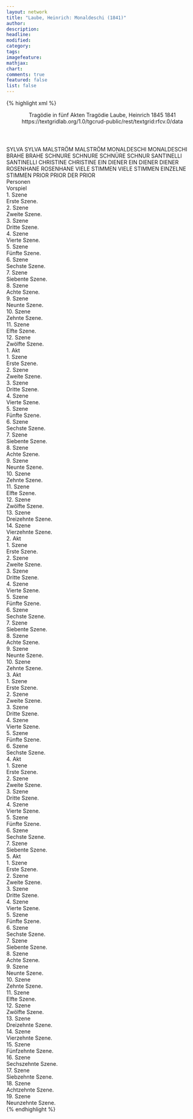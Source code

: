 ```yaml
---
layout: network
title: "Laube, Heinrich: Monaldeschi (1841)"
author:
description:
headline:
modified:
category:
tags:
imagefeature: 
mathjax: 
chart: 
comments: true
featured: false
list: false
---
```

{% highlight xml %}
<?xml-model href="https://raw.githubusercontent.com/DLiNa/project/master/rules/lina.rnc"?><?xml-model href="https://raw.githubusercontent.com/DLiNa/project/master/rules/lina.sch"?>
<play xmlns="http://lina.digital">
  <header>
    <title>Monaldeschi</title>
    <subtitle>Tragödie in fünf Akten</subtitle>
    <genretitle>Tragödie</genretitle>
    <author>Laube, Heinrich</author>
    <date type="print">1845</date>
    <date type="premiere">1841</date>
    <date type="written"/>
    <source>https://textgridlab.org/1.0/tgcrud-public/rest/textgrid:rfcv.0/data</source>
  </header>
  <personae>
    <character>
      <name>SYLVA</name>
      <alias xml:id="sylva">
        <name>SYLVA</name>
      </alias>
    </character>
    <character>
      <name>MALSTRÖM</name>
      <alias xml:id="malström">
        <name>MALSTRÖM</name>
      </alias>
    </character>
    <character>
      <name>MONALDESCHI</name>
      <alias xml:id="monaldeschi">
        <name>MONALDESCHI</name>
      </alias>
    </character>
    <character>
      <name>BRAHE</name>
      <alias xml:id="brahe">
        <name>BRAHE</name>
      </alias>
    </character>
    <character>
      <name>SCHNURE</name>
      <alias xml:id="schnure">
        <name>SCHNURE</name>
      </alias>
      <alias xml:id="schnüre">
        <name>SCHNÜRE</name>
      </alias>
      <alias xml:id="schnur">
        <name>SCHNUR</name>
      </alias>
    </character>
    <character>
      <name>SANTINELLI</name>
      <alias xml:id="santinelli">
        <name>SANTINELLI</name>
      </alias>
    </character>
    <character>
      <name>CHRISTINE</name>
      <alias xml:id="christine">
        <name>CHRISTINE</name>
      </alias>
    </character>
    <character>
      <name>EIN DIENER</name>
      <alias xml:id="ein_diener">
        <name>EIN DIENER</name>
      </alias>
      <alias xml:id="diener">
        <name>DIENER</name>
      </alias>
    </character>
    <character>
      <name>ROSENHANE</name>
      <alias xml:id="rosenhane">
        <name>ROSENHANE</name>
      </alias>
    </character>
    <character>
      <name>VIELE STIMMEN</name>
      <alias xml:id="viele_stimmen">
        <name>VIELE STIMMEN</name>
      </alias>
      <alias xml:id="einzelne_stimmen">
        <name>EINZELNE STIMMEN</name>
      </alias>
    </character>
    <character>
      <name>PRIOR</name>
      <alias xml:id="prior">
        <name>PRIOR</name>
      </alias>
      <alias xml:id="der_prior">
        <name>DER PRIOR</name>
      </alias>
    </character>
  </personae>
  <text>
    <div>
      <head>Personen</head>
    </div>
    <div>
      <head>Vorspiel</head>
      <div>
        <head>1. Szene</head>
        <div>
          <head>Erste Szene.</head>
          <sp who="#sylva">
            <amount n="6" unit="speech_acts"/>
            <amount n="228" unit="words"/>
            <amount n="1" unit="lines"/>
            <amount n="1222" unit="chars"/>
          </sp>
          <sp who="#malström">
            <amount n="5" unit="speech_acts"/>
            <amount n="95" unit="words"/>
            <amount n="4" unit="lines"/>
            <amount n="544" unit="chars"/>
          </sp>
        </div>
      </div>
      <div>
        <head>2. Szene</head>
        <div>
          <head>Zweite Szene.</head>
          <sp who="#monaldeschi">
            <amount n="9" unit="speech_acts"/>
            <amount n="512" unit="words"/>
            <amount n="4" unit="lines"/>
            <amount n="2775" unit="chars"/>
          </sp>
          <sp who="#sylva">
            <amount n="8" unit="speech_acts"/>
            <amount n="61" unit="words"/>
            <amount n="7" unit="lines"/>
            <amount n="326" unit="chars"/>
          </sp>
        </div>
      </div>
      <div>
        <head>3. Szene</head>
        <div>
          <head>Dritte Szene.</head>
          <sp who="#malström">
            <amount n="4" unit="speech_acts"/>
            <amount n="44" unit="words"/>
            <amount n="3" unit="lines"/>
            <amount n="248" unit="chars"/>
          </sp>
          <sp who="#monaldeschi">
            <amount n="3" unit="speech_acts"/>
            <amount n="46" unit="words"/>
            <amount n="2" unit="lines"/>
            <amount n="271" unit="chars"/>
          </sp>
          <sp who="#monaldeschi">
            <amount n="1" unit="speech_acts"/>
            <amount n="12" unit="words"/>
            <amount n="1" unit="lines"/>
            <amount n="73" unit="chars"/>
          </sp>
          <sp who="#sylva">
            <amount n="3" unit="speech_acts"/>
            <amount n="25" unit="words"/>
            <amount n="3" unit="lines"/>
            <amount n="135" unit="chars"/>
          </sp>
        </div>
      </div>
      <div>
        <head>4. Szene</head>
        <div>
          <head>Vierte Szene.</head>
          <sp who="#brahe">
            <amount n="5" unit="speech_acts"/>
            <amount n="175" unit="words"/>
            <amount n="1" unit="lines"/>
            <amount n="1004" unit="chars"/>
          </sp>
          <sp who="#malström">
            <amount n="2" unit="speech_acts"/>
            <amount n="81" unit="words"/>
            <amount n="1" unit="lines"/>
            <amount n="452" unit="chars"/>
          </sp>
          <sp who="#sylva">
            <amount n="2" unit="speech_acts"/>
            <amount n="14" unit="words"/>
            <amount n="2" unit="lines"/>
            <amount n="73" unit="chars"/>
          </sp>
          <sp who="#schnure">
            <amount n="4" unit="speech_acts"/>
            <amount n="57" unit="words"/>
            <amount n="3" unit="lines"/>
            <amount n="311" unit="chars"/>
          </sp>
          <sp who="#monaldeschi">
            <amount n="5" unit="speech_acts"/>
            <amount n="165" unit="words"/>
            <amount n="3" unit="lines"/>
            <amount n="977" unit="chars"/>
          </sp>
        </div>
      </div>
      <div>
        <head>5. Szene</head>
        <div>
          <head>Fünfte Szene.</head>
          <sp who="#schnure">
            <amount n="3" unit="speech_acts"/>
            <amount n="44" unit="words"/>
            <amount n="2" unit="lines"/>
            <amount n="254" unit="chars"/>
          </sp>
          <sp who="#brahe">
            <amount n="4" unit="speech_acts"/>
            <amount n="50" unit="words"/>
            <amount n="3" unit="lines"/>
            <amount n="304" unit="chars"/>
          </sp>
          <sp who="#sylva">
            <amount n="2" unit="speech_acts"/>
            <amount n="9" unit="words"/>
            <amount n="2" unit="lines"/>
            <amount n="47" unit="chars"/>
          </sp>
          <sp who="#malström">
            <amount n="1" unit="speech_acts"/>
            <amount n="1" unit="words"/>
            <amount n="1" unit="lines"/>
            <amount n="6" unit="chars"/>
          </sp>
          <sp who="#schnüre">
            <amount n="1" unit="speech_acts"/>
            <amount n="16" unit="words"/>
            <amount n="1" unit="lines"/>
            <amount n="79" unit="chars"/>
          </sp>
        </div>
      </div>
      <div>
        <head>6. Szene</head>
        <div>
          <head>Sechste Szene.</head>
          <sp who="#santinelli">
            <amount n="1" unit="speech_acts"/>
            <amount n="379" unit="words"/>
            <amount n="2157" unit="chars"/>
          </sp>
        </div>
      </div>
      <div>
        <head>7. Szene</head>
        <div>
          <head>Siebente Szene.</head>
          <sp who="#santinelli">
            <amount n="19" unit="speech_acts"/>
            <amount n="328" unit="words"/>
            <amount n="15" unit="lines"/>
            <amount n="1860" unit="chars"/>
          </sp>
          <sp who="#monaldeschi">
            <amount n="18" unit="speech_acts"/>
            <amount n="1125" unit="words"/>
            <amount n="3" unit="lines"/>
            <amount n="6436" unit="chars"/>
          </sp>
        </div>
      </div>
      <div>
        <head>8. Szene</head>
        <div>
          <head>Achte Szene.</head>
          <sp who="#santinelli">
            <amount n="1" unit="speech_acts"/>
            <amount n="158" unit="words"/>
            <amount n="867" unit="chars"/>
          </sp>
        </div>
      </div>
      <div>
        <head>9. Szene</head>
        <div>
          <head>Neunte Szene.</head>
          <sp who="#brahe">
            <amount n="15" unit="speech_acts"/>
            <amount n="665" unit="words"/>
            <amount n="6" unit="lines"/>
            <amount n="4069" unit="chars"/>
          </sp>
          <sp who="#christine">
            <amount n="16" unit="speech_acts"/>
            <amount n="587" unit="words"/>
            <amount n="5" unit="lines"/>
            <amount n="3318" unit="chars"/>
          </sp>
        </div>
      </div>
      <div>
        <head>10. Szene</head>
        <div>
          <head>Zehnte Szene.</head>
          <sp who="#christine">
            <amount n="1" unit="speech_acts"/>
            <amount n="214" unit="words"/>
            <amount n="1185" unit="chars"/>
          </sp>
        </div>
      </div>
      <div>
        <head>11. Szene</head>
        <div>
          <head>Elfte Szene.</head>
          <sp who="#monaldeschi">
            <amount n="34" unit="speech_acts"/>
            <amount n="1070" unit="words"/>
            <amount n="14" unit="lines"/>
            <amount n="6005" unit="chars"/>
          </sp>
          <sp who="#christine">
            <amount n="32" unit="speech_acts"/>
            <amount n="422" unit="words"/>
            <amount n="24" unit="lines"/>
            <amount n="2319" unit="chars"/>
          </sp>
        </div>
      </div>
      <div>
        <head>12. Szene</head>
        <div>
          <head>Zwölfte Szene.</head>
          <sp who="#christine">
            <amount n="1" unit="speech_acts"/>
            <amount n="58" unit="words"/>
            <amount n="330" unit="chars"/>
          </sp>
        </div>
      </div>
    </div>
    <div>
      <head>1. Akt</head>
      <div>
        <head>1. Szene</head>
        <div>
          <head>Erste Szene.</head>
          <sp who="#sylva">
            <amount n="20" unit="speech_acts"/>
            <amount n="444" unit="words"/>
            <amount n="12" unit="lines"/>
            <amount n="2440" unit="chars"/>
          </sp>
          <sp who="#brahe">
            <amount n="19" unit="speech_acts"/>
            <amount n="564" unit="words"/>
            <amount n="11" unit="lines"/>
            <amount n="3210" unit="chars"/>
          </sp>
          <sp who="#ein_diener">
            <amount n="1" unit="speech_acts"/>
            <amount n="13" unit="words"/>
            <amount n="1" unit="lines"/>
            <amount n="71" unit="chars"/>
          </sp>
        </div>
      </div>
      <div>
        <head>2. Szene</head>
        <div>
          <head>Zweite Szene.</head>
          <sp who="#monaldeschi">
            <amount n="6" unit="speech_acts"/>
            <amount n="267" unit="words"/>
            <amount n="3" unit="lines"/>
            <amount n="1480" unit="chars"/>
          </sp>
          <sp who="#brahe">
            <amount n="7" unit="speech_acts"/>
            <amount n="143" unit="words"/>
            <amount n="4" unit="lines"/>
            <amount n="760" unit="chars"/>
          </sp>
          <sp who="#sylva">
            <amount n="1" unit="speech_acts"/>
            <amount n="2" unit="words"/>
            <amount n="1" unit="lines"/>
            <amount n="12" unit="chars"/>
          </sp>
          <sp who="#ein_diener">
            <amount n="1" unit="speech_acts"/>
            <amount n="5" unit="words"/>
            <amount n="1" unit="lines"/>
            <amount n="25" unit="chars"/>
          </sp>
        </div>
      </div>
      <div>
        <head>3. Szene</head>
        <div>
          <head>Dritte Szene.</head>
          <sp who="#monaldeschi">
            <amount n="11" unit="speech_acts"/>
            <amount n="69" unit="words"/>
            <amount n="11" unit="lines"/>
            <amount n="357" unit="chars"/>
          </sp>
          <sp who="#sylva">
            <amount n="9" unit="speech_acts"/>
            <amount n="90" unit="words"/>
            <amount n="9" unit="lines"/>
            <amount n="453" unit="chars"/>
          </sp>
        </div>
      </div>
      <div>
        <head>4. Szene</head>
        <div>
          <head>Vierte Szene.</head>
          <sp who="#malström">
            <amount n="14" unit="speech_acts"/>
            <amount n="283" unit="words"/>
            <amount n="9" unit="lines"/>
            <amount n="1633" unit="chars"/>
          </sp>
          <sp who="#monaldeschi">
            <amount n="14" unit="speech_acts"/>
            <amount n="352" unit="words"/>
            <amount n="8" unit="lines"/>
            <amount n="1935" unit="chars"/>
          </sp>
          <sp who="#brahe">
            <amount n="4" unit="speech_acts"/>
            <amount n="20" unit="words"/>
            <amount n="4" unit="lines"/>
            <amount n="102" unit="chars"/>
          </sp>
          <sp who="#sylva">
            <amount n="2" unit="speech_acts"/>
            <amount n="12" unit="words"/>
            <amount n="2" unit="lines"/>
            <amount n="66" unit="chars"/>
          </sp>
        </div>
      </div>
      <div>
        <head>5. Szene</head>
        <div>
          <head>Fünfte Szene.</head>
          <sp who="#brahe">
            <amount n="5" unit="speech_acts"/>
            <amount n="54" unit="words"/>
            <amount n="3" unit="lines"/>
            <amount n="331" unit="chars"/>
          </sp>
          <sp who="#sylva">
            <amount n="2" unit="speech_acts"/>
            <amount n="10" unit="words"/>
            <amount n="2" unit="lines"/>
            <amount n="52" unit="chars"/>
          </sp>
          <sp who="#malström">
            <amount n="4" unit="speech_acts"/>
            <amount n="116" unit="words"/>
            <amount n="2" unit="lines"/>
            <amount n="667" unit="chars"/>
          </sp>
        </div>
      </div>
      <div>
        <head>6. Szene</head>
        <div>
          <head>Sechste Szene.</head>
          <sp who="#sylva">
            <amount n="1" unit="speech_acts"/>
            <amount n="141" unit="words"/>
            <amount n="695" unit="chars"/>
          </sp>
        </div>
      </div>
      <div>
        <head>7. Szene</head>
        <div>
          <head>Siebente Szene.</head>
          <sp who="#christine">
            <amount n="1" unit="speech_acts"/>
            <amount n="322" unit="words"/>
            <amount n="1756" unit="chars"/>
          </sp>
        </div>
      </div>
      <div>
        <head>8. Szene</head>
        <div>
          <head>Achte Szene.</head>
          <sp who="#diener">
            <amount n="1" unit="speech_acts"/>
            <amount n="4" unit="words"/>
            <amount n="1" unit="lines"/>
            <amount n="21" unit="chars"/>
          </sp>
          <sp who="#christine">
            <amount n="20" unit="speech_acts"/>
            <amount n="636" unit="words"/>
            <amount n="15" unit="lines"/>
            <amount n="3491" unit="chars"/>
          </sp>
          <sp who="#brahe">
            <amount n="19" unit="speech_acts"/>
            <amount n="388" unit="words"/>
            <amount n="10" unit="lines"/>
            <amount n="2140" unit="chars"/>
          </sp>
        </div>
      </div>
      <div>
        <head>9. Szene</head>
        <div>
          <head>Neunte Szene.</head>
          <sp who="#christine">
            <amount n="4" unit="speech_acts"/>
            <amount n="103" unit="words"/>
            <amount n="2" unit="lines"/>
            <amount n="571" unit="chars"/>
          </sp>
          <sp who="#santinelli">
            <amount n="2" unit="speech_acts"/>
            <amount n="8" unit="words"/>
            <amount n="2" unit="lines"/>
            <amount n="35" unit="chars"/>
          </sp>
          <sp who="#brahe">
            <amount n="1" unit="speech_acts"/>
            <amount n="19" unit="words"/>
            <amount n="124" unit="chars"/>
          </sp>
        </div>
      </div>
      <div>
        <head>10. Szene</head>
        <div>
          <head>Zehnte Szene.</head>
          <sp who="#schnure">
            <amount n="3" unit="speech_acts"/>
            <amount n="149" unit="words"/>
            <amount n="785" unit="chars"/>
          </sp>
          <sp who="#malström">
            <amount n="3" unit="speech_acts"/>
            <amount n="28" unit="words"/>
            <amount n="3" unit="lines"/>
            <amount n="158" unit="chars"/>
          </sp>
        </div>
      </div>
      <div>
        <head>11. Szene</head>
        <div>
          <head>Elfte Szene.</head>
          <sp who="#schnure">
            <amount n="5" unit="speech_acts"/>
            <amount n="64" unit="words"/>
            <amount n="3" unit="lines"/>
            <amount n="365" unit="chars"/>
          </sp>
          <sp who="#monaldeschi">
            <amount n="3" unit="speech_acts"/>
            <amount n="31" unit="words"/>
            <amount n="2" unit="lines"/>
            <amount n="176" unit="chars"/>
          </sp>
          <sp who="#malström">
            <amount n="2" unit="speech_acts"/>
            <amount n="4" unit="words"/>
            <amount n="2" unit="lines"/>
            <amount n="18" unit="chars"/>
          </sp>
        </div>
      </div>
      <div>
        <head>12. Szene</head>
        <div>
          <head>Zwölfte Szene.</head>
          <sp who="#santinelli">
            <amount n="8" unit="speech_acts"/>
            <amount n="110" unit="words"/>
            <amount n="6" unit="lines"/>
            <amount n="647" unit="chars"/>
          </sp>
          <sp who="#malström">
            <amount n="4" unit="speech_acts"/>
            <amount n="61" unit="words"/>
            <amount n="3" unit="lines"/>
            <amount n="340" unit="chars"/>
          </sp>
          <sp who="#monaldeschi">
            <amount n="5" unit="speech_acts"/>
            <amount n="23" unit="words"/>
            <amount n="5" unit="lines"/>
            <amount n="140" unit="chars"/>
          </sp>
          <sp who="#schnure">
            <amount n="4" unit="speech_acts"/>
            <amount n="37" unit="words"/>
            <amount n="2" unit="lines"/>
            <amount n="197" unit="chars"/>
          </sp>
        </div>
      </div>
      <div>
        <head>13. Szene</head>
        <div>
          <head>Dreizehnte Szene.</head>
          <sp who="#monaldeschi">
            <amount n="1" unit="speech_acts"/>
            <amount n="191" unit="words"/>
            <amount n="1034" unit="chars"/>
          </sp>
        </div>
      </div>
      <div>
        <head>14. Szene</head>
        <div>
          <head>Vierzehnte Szene.</head>
          <sp who="#christine">
            <amount n="10" unit="speech_acts"/>
            <amount n="629" unit="words"/>
            <amount n="5" unit="lines"/>
            <amount n="3440" unit="chars"/>
          </sp>
          <sp who="#monaldeschi">
            <amount n="8" unit="speech_acts"/>
            <amount n="589" unit="words"/>
            <amount n="2" unit="lines"/>
            <amount n="3354" unit="chars"/>
          </sp>
        </div>
      </div>
    </div>
    <div>
      <head>2. Akt</head>
      <div>
        <head>1. Szene</head>
        <div>
          <head>Erste Szene.</head>
          <sp who="#brahe">
            <amount n="1" unit="speech_acts"/>
            <amount n="253" unit="words"/>
            <amount n="1439" unit="chars"/>
          </sp>
        </div>
      </div>
      <div>
        <head>2. Szene</head>
        <div>
          <head>Zweite Szene.</head>
          <sp who="#christine">
            <amount n="18" unit="speech_acts"/>
            <amount n="681" unit="words"/>
            <amount n="9" unit="lines"/>
            <amount n="3746" unit="chars"/>
          </sp>
          <sp who="#brahe">
            <amount n="17" unit="speech_acts"/>
            <amount n="432" unit="words"/>
            <amount n="10" unit="lines"/>
            <amount n="2453" unit="chars"/>
          </sp>
        </div>
      </div>
      <div>
        <head>3. Szene</head>
        <div>
          <head>Dritte Szene.</head>
          <sp who="#brahe">
            <amount n="11" unit="speech_acts"/>
            <amount n="245" unit="words"/>
            <amount n="6" unit="lines"/>
            <amount n="1338" unit="chars"/>
          </sp>
          <sp who="#malström">
            <amount n="10" unit="speech_acts"/>
            <amount n="579" unit="words"/>
            <amount n="2" unit="lines"/>
            <amount n="3454" unit="chars"/>
          </sp>
        </div>
      </div>
      <div>
        <head>4. Szene</head>
        <div>
          <head>Vierte Szene.</head>
          <sp who="#schnure">
            <amount n="13" unit="speech_acts"/>
            <amount n="359" unit="words"/>
            <amount n="7" unit="lines"/>
            <amount n="2017" unit="chars"/>
          </sp>
          <sp who="#brahe">
            <amount n="2" unit="speech_acts"/>
            <amount n="21" unit="words"/>
            <amount n="2" unit="lines"/>
            <amount n="104" unit="chars"/>
          </sp>
          <sp who="#malström">
            <amount n="10" unit="speech_acts"/>
            <amount n="87" unit="words"/>
            <amount n="8" unit="lines"/>
            <amount n="494" unit="chars"/>
          </sp>
        </div>
      </div>
      <div>
        <head>5. Szene</head>
        <div>
          <head>Fünfte Szene.</head>
          <sp who="#monaldeschi">
            <amount n="3" unit="speech_acts"/>
            <amount n="61" unit="words"/>
            <amount n="2" unit="lines"/>
            <amount n="366" unit="chars"/>
          </sp>
          <sp who="#schnure">
            <amount n="3" unit="speech_acts"/>
            <amount n="11" unit="words"/>
            <amount n="3" unit="lines"/>
            <amount n="76" unit="chars"/>
          </sp>
          <sp who="#malström">
            <amount n="2" unit="speech_acts"/>
            <amount n="24" unit="words"/>
            <amount n="1" unit="lines"/>
            <amount n="130" unit="chars"/>
          </sp>
        </div>
      </div>
      <div>
        <head>6. Szene</head>
        <div>
          <head>Sechste Szene.</head>
          <sp who="#monaldeschi">
            <amount n="1" unit="speech_acts"/>
            <amount n="52" unit="words"/>
            <amount n="322" unit="chars"/>
          </sp>
        </div>
      </div>
      <div>
        <head>7. Szene</head>
        <div>
          <head>Siebente Szene.</head>
          <sp who="#monaldeschi">
            <amount n="5" unit="speech_acts"/>
            <amount n="75" unit="words"/>
            <amount n="3" unit="lines"/>
            <amount n="446" unit="chars"/>
          </sp>
          <sp who="#santinelli">
            <amount n="4" unit="speech_acts"/>
            <amount n="17" unit="words"/>
            <amount n="4" unit="lines"/>
            <amount n="105" unit="chars"/>
          </sp>
        </div>
      </div>
      <div>
        <head>8. Szene</head>
        <div>
          <head>Achte Szene.</head>
          <sp who="#christine">
            <amount n="7" unit="speech_acts"/>
            <amount n="260" unit="words"/>
            <amount n="5" unit="lines"/>
            <amount n="1519" unit="chars"/>
          </sp>
          <sp who="#brahe">
            <amount n="4" unit="speech_acts"/>
            <amount n="88" unit="words"/>
            <amount n="1" unit="lines"/>
            <amount n="485" unit="chars"/>
          </sp>
          <sp who="#malström">
            <amount n="2" unit="speech_acts"/>
            <amount n="86" unit="words"/>
            <amount n="1" unit="lines"/>
            <amount n="490" unit="chars"/>
          </sp>
          <sp who="#christine #brahe #malström #rosenhane #viele_stimmen">
            <amount n="2" unit="speech_acts"/>
            <amount n="13" unit="words"/>
            <amount n="2" unit="lines"/>
            <amount n="84" unit="chars"/>
          </sp>
          <sp who="#rosenhane">
            <amount n="1" unit="speech_acts"/>
            <amount n="137" unit="words"/>
            <amount n="756" unit="chars"/>
          </sp>
          <sp who="#viele_stimmen">
            <amount n="1" unit="speech_acts"/>
            <amount n="8" unit="words"/>
            <amount n="1" unit="lines"/>
            <amount n="46" unit="chars"/>
          </sp>
        </div>
      </div>
      <div>
        <head>9. Szene</head>
        <div>
          <head>Neunte Szene.</head>
          <sp who="#monaldeschi">
            <amount n="3" unit="speech_acts"/>
            <amount n="59" unit="words"/>
            <amount n="351" unit="chars"/>
          </sp>
          <sp who="#viele_stimmen">
            <amount n="2" unit="speech_acts"/>
            <amount n="39" unit="words"/>
            <amount n="1" unit="lines"/>
            <amount n="203" unit="chars"/>
          </sp>
          <sp who="#rosenhane">
            <amount n="1" unit="speech_acts"/>
            <amount n="8" unit="words"/>
            <amount n="1" unit="lines"/>
            <amount n="42" unit="chars"/>
          </sp>
          <sp who="#christine">
            <amount n="1" unit="speech_acts"/>
            <amount n="13" unit="words"/>
            <amount n="1" unit="lines"/>
            <amount n="85" unit="chars"/>
          </sp>
        </div>
      </div>
      <div>
        <head>10. Szene</head>
        <div>
          <head>Zehnte Szene.</head>
          <sp who="#santinelli">
            <amount n="1" unit="speech_acts"/>
            <amount n="6" unit="words"/>
            <amount n="1" unit="lines"/>
            <amount n="40" unit="chars"/>
          </sp>
          <sp who="#monaldeschi">
            <amount n="2" unit="speech_acts"/>
            <amount n="55" unit="words"/>
            <amount n="1" unit="lines"/>
            <amount n="308" unit="chars"/>
          </sp>
          <sp who="#christine">
            <amount n="2" unit="speech_acts"/>
            <amount n="20" unit="words"/>
            <amount n="2" unit="lines"/>
            <amount n="104" unit="chars"/>
          </sp>
          <sp who="#einzelne_stimmen">
            <amount n="1" unit="speech_acts"/>
            <amount n="7" unit="words"/>
            <amount n="1" unit="lines"/>
            <amount n="36" unit="chars"/>
          </sp>
        </div>
      </div>
    </div>
    <div>
      <head>3. Akt</head>
      <div>
        <head>1. Szene</head>
        <div>
          <head>Erste Szene.</head>
          <sp who="#sylva">
            <amount n="1" unit="speech_acts"/>
            <amount n="53" unit="words"/>
            <amount n="5" unit="lines"/>
            <amount n="306" unit="chars"/>
          </sp>
        </div>
      </div>
      <div>
        <head>2. Szene</head>
        <div>
          <head>Zweite Szene.</head>
          <sp who="#brahe">
            <amount n="6" unit="speech_acts"/>
            <amount n="43" unit="words"/>
            <amount n="6" unit="lines"/>
            <amount n="225" unit="chars"/>
          </sp>
          <sp who="#monaldeschi">
            <amount n="3" unit="speech_acts"/>
            <amount n="14" unit="words"/>
            <amount n="3" unit="lines"/>
            <amount n="77" unit="chars"/>
          </sp>
          <sp who="#sylva">
            <amount n="5" unit="speech_acts"/>
            <amount n="73" unit="words"/>
            <amount n="3" unit="lines"/>
            <amount n="386" unit="chars"/>
          </sp>
        </div>
      </div>
      <div>
        <head>3. Szene</head>
        <div>
          <head>Dritte Szene.</head>
          <sp who="#brahe">
            <amount n="2" unit="speech_acts"/>
            <amount n="37" unit="words"/>
            <amount n="1" unit="lines"/>
            <amount n="214" unit="chars"/>
          </sp>
          <sp who="#monaldeschi">
            <amount n="1" unit="speech_acts"/>
            <amount n="9" unit="words"/>
            <amount n="1" unit="lines"/>
            <amount n="45" unit="chars"/>
          </sp>
        </div>
      </div>
      <div>
        <head>4. Szene</head>
        <div>
          <head>Vierte Szene.</head>
          <sp who="#monaldeschi">
            <amount n="1" unit="speech_acts"/>
            <amount n="708" unit="words"/>
            <amount n="80" unit="lines"/>
            <amount n="3837" unit="chars"/>
          </sp>
        </div>
      </div>
      <div>
        <head>5. Szene</head>
        <div>
          <head>Fünfte Szene.</head>
          <sp who="#monaldeschi">
            <amount n="12" unit="speech_acts"/>
            <amount n="316" unit="words"/>
            <amount n="40" unit="lines"/>
            <amount n="1690" unit="chars"/>
          </sp>
          <sp who="#sylva">
            <amount n="11" unit="speech_acts"/>
            <amount n="292" unit="words"/>
            <amount n="25" unit="lines"/>
            <amount n="1418" unit="chars"/>
          </sp>
        </div>
      </div>
      <div>
        <head>6. Szene</head>
        <div>
          <head>Sechste Szene.</head>
          <sp who="#christine">
            <amount n="14" unit="speech_acts"/>
            <amount n="591" unit="words"/>
            <amount n="7" unit="lines"/>
            <amount n="3223" unit="chars"/>
          </sp>
          <sp who="#monaldeschi">
            <amount n="13" unit="speech_acts"/>
            <amount n="184" unit="words"/>
            <amount n="9" unit="lines"/>
            <amount n="1009" unit="chars"/>
          </sp>
        </div>
      </div>
    </div>
    <div>
      <head>4. Akt</head>
      <div>
        <head>1. Szene</head>
        <div>
          <head>Erste Szene.</head>
          <sp who="#christine">
            <amount n="2" unit="speech_acts"/>
            <amount n="284" unit="words"/>
            <amount n="37" unit="lines"/>
            <amount n="1484" unit="chars"/>
          </sp>
        </div>
      </div>
      <div>
        <head>2. Szene</head>
        <div>
          <head>Zweite Szene.</head>
          <sp who="#santinelli">
            <amount n="1" unit="speech_acts"/>
          </sp>
          <sp who="#christine">
            <amount n="1" unit="speech_acts"/>
            <amount n="152" unit="words"/>
            <amount n="20" unit="lines"/>
            <amount n="848" unit="chars"/>
          </sp>
        </div>
      </div>
      <div>
        <head>3. Szene</head>
        <div>
          <head>Dritte Szene.</head>
          <sp who="#brahe">
            <amount n="4" unit="speech_acts"/>
            <amount n="82" unit="words"/>
            <amount n="12" unit="lines"/>
            <amount n="415" unit="chars"/>
          </sp>
          <sp who="#christine">
            <amount n="4" unit="speech_acts"/>
            <amount n="89" unit="words"/>
            <amount n="11" unit="lines"/>
            <amount n="456" unit="chars"/>
          </sp>
        </div>
      </div>
      <div>
        <head>4. Szene</head>
        <div>
          <head>Vierte Szene.</head>
          <sp who="#sylva">
            <amount n="3" unit="speech_acts"/>
            <amount n="17" unit="words"/>
            <amount n="3" unit="lines"/>
            <amount n="87" unit="chars"/>
          </sp>
          <sp who="#christine">
            <amount n="8" unit="speech_acts"/>
            <amount n="149" unit="words"/>
            <amount n="23" unit="lines"/>
            <amount n="809" unit="chars"/>
          </sp>
          <sp who="#brahe">
            <amount n="5" unit="speech_acts"/>
            <amount n="125" unit="words"/>
            <amount n="17" unit="lines"/>
            <amount n="677" unit="chars"/>
          </sp>
        </div>
      </div>
      <div>
        <head>5. Szene</head>
        <div>
          <head>Fünfte Szene.</head>
          <sp who="#christine">
            <amount n="10" unit="speech_acts"/>
            <amount n="275" unit="words"/>
            <amount n="16" unit="lines"/>
            <amount n="1512" unit="chars"/>
          </sp>
          <sp who="#schnure">
            <amount n="6" unit="speech_acts"/>
            <amount n="238" unit="words"/>
            <amount n="2" unit="lines"/>
            <amount n="1378" unit="chars"/>
          </sp>
          <sp who="#brahe">
            <amount n="3" unit="speech_acts"/>
            <amount n="34" unit="words"/>
            <amount n="5" unit="lines"/>
            <amount n="174" unit="chars"/>
          </sp>
          <sp who="#sylva">
            <amount n="2" unit="speech_acts"/>
            <amount n="83" unit="words"/>
            <amount n="1" unit="lines"/>
            <amount n="443" unit="chars"/>
          </sp>
        </div>
      </div>
      <div>
        <head>6. Szene</head>
        <div>
          <head>Sechste Szene.</head>
          <sp who="#malström">
            <amount n="12" unit="speech_acts"/>
            <amount n="278" unit="words"/>
            <amount n="23" unit="lines"/>
            <amount n="1525" unit="chars"/>
          </sp>
          <sp who="#monaldeschi">
            <amount n="11" unit="speech_acts"/>
            <amount n="549" unit="words"/>
            <amount n="65" unit="lines"/>
            <amount n="3003" unit="chars"/>
          </sp>
        </div>
      </div>
      <div>
        <head>7. Szene</head>
        <div>
          <head>Siebente Szene.</head>
          <sp who="#monaldeschi">
            <amount n="8" unit="speech_acts"/>
            <amount n="713" unit="words"/>
            <amount n="98" unit="lines"/>
            <amount n="3755" unit="chars"/>
          </sp>
          <sp who="#sylva">
            <amount n="7" unit="speech_acts"/>
            <amount n="31" unit="words"/>
            <amount n="5" unit="lines"/>
            <amount n="170" unit="chars"/>
          </sp>
        </div>
      </div>
    </div>
    <div>
      <head>5. Akt</head>
      <div>
        <head>1. Szene</head>
        <div>
          <head>Erste Szene.</head>
          <sp who="#christine">
            <amount n="1" unit="speech_acts"/>
            <amount n="275" unit="words"/>
            <amount n="40" unit="lines"/>
            <amount n="1439" unit="chars"/>
          </sp>
        </div>
      </div>
      <div>
        <head>2. Szene</head>
        <div>
          <head>Zweite Szene.</head>
          <sp who="#christine">
            <amount n="14" unit="speech_acts"/>
            <amount n="234" unit="words"/>
            <amount n="39" unit="lines"/>
            <amount n="1261" unit="chars"/>
          </sp>
          <sp who="#santinelli">
            <amount n="13" unit="speech_acts"/>
            <amount n="741" unit="words"/>
            <amount n="110" unit="lines"/>
            <amount n="4038" unit="chars"/>
          </sp>
        </div>
      </div>
      <div>
        <head>3. Szene</head>
        <div>
          <head>Dritte Szene.</head>
          <sp who="#christine">
            <amount n="1" unit="speech_acts"/>
            <amount n="21" unit="words"/>
            <amount n="3" unit="lines"/>
            <amount n="126" unit="chars"/>
          </sp>
        </div>
      </div>
      <div>
        <head>4. Szene</head>
        <div>
          <head>Vierte Szene.</head>
          <sp who="#sylva">
            <amount n="12" unit="speech_acts"/>
            <amount n="124" unit="words"/>
            <amount n="18" unit="lines"/>
            <amount n="595" unit="chars"/>
          </sp>
          <sp who="#christine">
            <amount n="11" unit="speech_acts"/>
            <amount n="286" unit="words"/>
            <amount n="40" unit="lines"/>
            <amount n="1435" unit="chars"/>
          </sp>
        </div>
      </div>
      <div>
        <head>5. Szene</head>
        <div>
          <head>Fünfte Szene.</head>
          <sp who="#christine">
            <amount n="1" unit="speech_acts"/>
            <amount n="89" unit="words"/>
            <amount n="15" unit="lines"/>
            <amount n="541" unit="chars"/>
          </sp>
        </div>
      </div>
      <div>
        <head>6. Szene</head>
        <div>
          <head>Sechste Szene.</head>
          <sp who="#christine">
            <amount n="2" unit="speech_acts"/>
            <amount n="33" unit="words"/>
            <amount n="5" unit="lines"/>
            <amount n="195" unit="chars"/>
          </sp>
          <sp who="#schnure">
            <amount n="1" unit="speech_acts"/>
            <amount n="6" unit="words"/>
            <amount n="1" unit="lines"/>
            <amount n="37" unit="chars"/>
          </sp>
        </div>
      </div>
      <div>
        <head>7. Szene</head>
        <div>
          <head>Siebente Szene.</head>
          <sp who="#christine">
            <amount n="20" unit="speech_acts"/>
            <amount n="672" unit="words"/>
            <amount n="109" unit="lines"/>
            <amount n="3713" unit="chars"/>
          </sp>
          <sp who="#schnure">
            <amount n="4" unit="speech_acts"/>
            <amount n="6" unit="words"/>
            <amount n="4" unit="lines"/>
            <amount n="30" unit="chars"/>
          </sp>
          <sp who="#brahe">
            <amount n="8" unit="speech_acts"/>
            <amount n="379" unit="words"/>
            <amount n="61" unit="lines"/>
            <amount n="2049" unit="chars"/>
          </sp>
          <sp who="#schnur">
            <amount n="1" unit="speech_acts"/>
            <amount n="1" unit="words"/>
            <amount n="1" unit="lines"/>
            <amount n="14" unit="chars"/>
          </sp>
          <sp who="#malström">
            <amount n="8" unit="speech_acts"/>
            <amount n="421" unit="words"/>
            <amount n="61" unit="lines"/>
            <amount n="2345" unit="chars"/>
          </sp>
          <sp who="#brahe #malström">
            <amount n="1" unit="speech_acts"/>
            <amount n="4" unit="words"/>
            <amount n="1" unit="lines"/>
            <amount n="19" unit="chars"/>
          </sp>
          <sp who="#brahe #schnure">
            <amount n="1" unit="speech_acts"/>
            <amount n="3" unit="words"/>
            <amount n="1" unit="lines"/>
            <amount n="12" unit="chars"/>
          </sp>
        </div>
      </div>
      <div>
        <head>8. Szene</head>
        <div>
          <head>Achte Szene.</head>
          <sp who="#malström">
            <amount n="2" unit="speech_acts"/>
            <amount n="11" unit="words"/>
            <amount n="3" unit="lines"/>
            <amount n="73" unit="chars"/>
          </sp>
          <sp who="#monaldeschi">
            <amount n="3" unit="speech_acts"/>
            <amount n="53" unit="words"/>
            <amount n="8" unit="lines"/>
            <amount n="281" unit="chars"/>
          </sp>
          <sp who="#christine">
            <amount n="2" unit="speech_acts"/>
            <amount n="23" unit="words"/>
            <amount n="4" unit="lines"/>
            <amount n="141" unit="chars"/>
          </sp>
        </div>
      </div>
      <div>
        <head>9. Szene</head>
        <div>
          <head>Neunte Szene.</head>
          <sp who="#christine">
            <amount n="1" unit="speech_acts"/>
            <amount n="21" unit="words"/>
            <amount n="4" unit="lines"/>
            <amount n="112" unit="chars"/>
          </sp>
        </div>
      </div>
      <div>
        <head>10. Szene</head>
        <div>
          <head>Zehnte Szene.</head>
          <sp who="#prior">
            <amount n="6" unit="speech_acts"/>
            <amount n="75" unit="words"/>
            <amount n="10" unit="lines"/>
            <amount n="377" unit="chars"/>
          </sp>
          <sp who="#christine">
            <amount n="6" unit="speech_acts"/>
            <amount n="142" unit="words"/>
            <amount n="20" unit="lines"/>
            <amount n="775" unit="chars"/>
          </sp>
        </div>
      </div>
      <div>
        <head>11. Szene</head>
        <div>
          <head>Elfte Szene.</head>
          <sp who="#christine">
            <amount n="3" unit="speech_acts"/>
            <amount n="52" unit="words"/>
            <amount n="8" unit="lines"/>
            <amount n="270" unit="chars"/>
          </sp>
          <sp who="#santinelli">
            <amount n="2" unit="speech_acts"/>
            <amount n="9" unit="words"/>
            <amount n="2" unit="lines"/>
            <amount n="40" unit="chars"/>
          </sp>
          <sp who="#prior">
            <amount n="1" unit="speech_acts"/>
            <amount n="19" unit="words"/>
            <amount n="3" unit="lines"/>
            <amount n="99" unit="chars"/>
          </sp>
        </div>
      </div>
      <div>
        <head>12. Szene</head>
        <div>
          <head>Zwölfte Szene.</head>
          <sp who="#monaldeschi">
            <amount n="15" unit="speech_acts"/>
            <amount n="710" unit="words"/>
            <amount n="47" unit="lines"/>
            <amount n="3993" unit="chars"/>
          </sp>
          <sp who="#santinelli">
            <amount n="11" unit="speech_acts"/>
            <amount n="99" unit="words"/>
            <amount n="9" unit="lines"/>
            <amount n="537" unit="chars"/>
          </sp>
          <sp who="#prior">
            <amount n="10" unit="speech_acts"/>
            <amount n="190" unit="words"/>
            <amount n="7" unit="lines"/>
            <amount n="1054" unit="chars"/>
          </sp>
        </div>
      </div>
      <div>
        <head>13. Szene</head>
        <div>
          <head>Dreizehnte Szene.</head>
          <sp who="#christine">
            <amount n="2" unit="speech_acts"/>
            <amount n="21" unit="words"/>
            <amount n="4" unit="lines"/>
            <amount n="116" unit="chars"/>
          </sp>
          <sp who="#santinelli">
            <amount n="1" unit="speech_acts"/>
            <amount n="7" unit="words"/>
            <amount n="1" unit="lines"/>
            <amount n="30" unit="chars"/>
          </sp>
        </div>
      </div>
      <div>
        <head>14. Szene</head>
        <div>
          <head>Vierzehnte Szene.</head>
          <sp who="#monaldeschi">
            <amount n="7" unit="speech_acts"/>
            <amount n="429" unit="words"/>
            <amount n="61" unit="lines"/>
            <amount n="2300" unit="chars"/>
          </sp>
          <sp who="#christine">
            <amount n="6" unit="speech_acts"/>
            <amount n="180" unit="words"/>
            <amount n="29" unit="lines"/>
            <amount n="992" unit="chars"/>
          </sp>
        </div>
      </div>
      <div>
        <head>15. Szene</head>
        <div>
          <head>Fünfzehnte Szene.</head>
          <sp who="#monaldeschi">
            <amount n="1" unit="speech_acts"/>
            <amount n="7" unit="words"/>
            <amount n="1" unit="lines"/>
            <amount n="41" unit="chars"/>
          </sp>
          <sp who="#sylva">
            <amount n="1" unit="speech_acts"/>
            <amount n="11" unit="words"/>
            <amount n="2" unit="lines"/>
            <amount n="55" unit="chars"/>
          </sp>
        </div>
      </div>
      <div>
        <head>16. Szene</head>
        <div>
          <head>Sechszehnte Szene.</head>
          <sp who="#santinelli">
            <amount n="2" unit="speech_acts"/>
            <amount n="2" unit="words"/>
            <amount n="1" unit="lines"/>
            <amount n="12" unit="chars"/>
          </sp>
          <sp who="#der_prior">
            <amount n="1" unit="speech_acts"/>
            <amount n="5" unit="words"/>
            <amount n="1" unit="lines"/>
            <amount n="27" unit="chars"/>
          </sp>
          <sp who="#monaldeschi">
            <amount n="2" unit="speech_acts"/>
            <amount n="9" unit="words"/>
            <amount n="2" unit="lines"/>
            <amount n="49" unit="chars"/>
          </sp>
          <sp who="#prior">
            <amount n="1" unit="speech_acts"/>
            <amount n="6" unit="words"/>
            <amount n="1" unit="lines"/>
            <amount n="33" unit="chars"/>
          </sp>
        </div>
      </div>
      <div>
        <head>17. Szene</head>
        <div>
          <head>Siebzehnte Szene.</head>
          <sp who="#malström">
            <amount n="3" unit="speech_acts"/>
            <amount n="29" unit="words"/>
            <amount n="5" unit="lines"/>
            <amount n="138" unit="chars"/>
          </sp>
          <sp who="#sylva">
            <amount n="2" unit="speech_acts"/>
            <amount n="49" unit="words"/>
            <amount n="209" unit="chars"/>
          </sp>
          <sp who="#prior">
            <amount n="1" unit="speech_acts"/>
            <amount n="4" unit="words"/>
            <amount n="1" unit="lines"/>
            <amount n="23" unit="chars"/>
          </sp>
        </div>
      </div>
      <div>
        <head>18. Szene</head>
        <div>
          <head>Achtzehnte Szene.</head>
          <sp who="#brahe">
            <amount n="4" unit="speech_acts"/>
            <amount n="28" unit="words"/>
            <amount n="5" unit="lines"/>
            <amount n="119" unit="chars"/>
          </sp>
          <sp who="#malström">
            <amount n="3" unit="speech_acts"/>
            <amount n="13" unit="words"/>
            <amount n="2" unit="lines"/>
            <amount n="75" unit="chars"/>
          </sp>
          <sp who="#prior">
            <amount n="1" unit="speech_acts"/>
            <amount n="6" unit="words"/>
            <amount n="1" unit="lines"/>
            <amount n="26" unit="chars"/>
          </sp>
        </div>
      </div>
      <div>
        <head>19. Szene</head>
        <div>
          <head>Neunzehnte Szene.</head>
          <sp who="#christine">
            <amount n="4" unit="speech_acts"/>
            <amount n="31" unit="words"/>
            <amount n="6" unit="lines"/>
            <amount n="164" unit="chars"/>
          </sp>
          <sp who="#brahe">
            <amount n="2" unit="speech_acts"/>
            <amount n="14" unit="words"/>
            <amount n="3" unit="lines"/>
            <amount n="74" unit="chars"/>
          </sp>
          <sp who="#malström">
            <amount n="2" unit="speech_acts"/>
            <amount n="7" unit="words"/>
            <amount n="2" unit="lines"/>
            <amount n="32" unit="chars"/>
          </sp>
          <sp who="#prior">
            <amount n="1" unit="speech_acts"/>
            <amount n="25" unit="words"/>
            <amount n="3" unit="lines"/>
            <amount n="131" unit="chars"/>
          </sp>
        </div>
      </div>
    </div>
  </text>
</play>
{% endhighlight %}